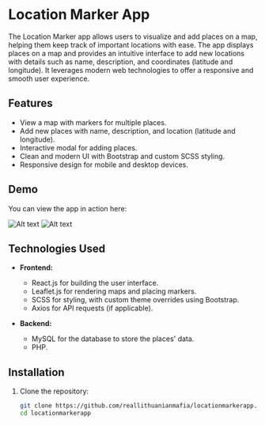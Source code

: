 # Location Marker App

The Location Marker app allows users to visualize and add places on a map, helping them keep track of important locations with ease. The app displays places on a map and provides an intuitive interface to add new locations with details such as name, description, and coordinates (latitude and longitude). It leverages modern web technologies to offer a responsive and smooth user experience.

## Features
- View a map with markers for multiple places.
- Add new places with name, description, and location (latitude and longitude).
- Interactive modal for adding places.
- Clean and modern UI with Bootstrap and custom SCSS styling.
- Responsive design for mobile and desktop devices.

## Demo

You can view the app in action here: 

![Alt text](https://i.ibb.co/Hzw78vm/d1.png)
![Alt text](https://i.ibb.co/YkgSGGb/d2.png)

## Technologies Used

- **Frontend:**
  - React.js for building the user interface.
  - Leaflet.js for rendering maps and placing markers.
  - SCSS for styling, with custom theme overrides using Bootstrap.
  - Axios for API requests (if applicable).
  
- **Backend:**
  - MySQL for the database to store the places' data.
  - PHP.

## Installation

1. Clone the repository:
   ```bash
   git clone https://github.com/reallithuanianmafia/locationmarkerapp.git
   cd locationmarkerapp
